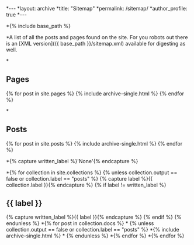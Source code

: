 *---
*layout: archive
*title: "Sitemap"
*permalink: /sitemap/
*author_profile: true
*---

*{% include base_path %}

*A list of all the posts and pages found on the site. For you robots out there is an [XML version]({{ base_path }}/sitemap.xml) available for digesting as well.

*<h2>Pages</h2>
{% for post in site.pages %}
  {% include archive-single.html %}
{% endfor %}

*<h2>Posts</h2>
{% for post in site.posts %}
  {% include archive-single.html %}
{% endfor %}

*{% capture written_label %}'None'{% endcapture %}

*{% for collection in site.collections %}
{% unless collection.output == false or collection.label == "posts" %}
  {% capture label %}{{ collection.label }}{% endcapture %}
  {% if label != written_label %}
  <h2>{{ label }}</h2>
  {% capture written_label %}{{ label }}{% endcapture %}
  {% endif %}
{% endunless %}
*{% for post in collection.docs %}
 * {% unless collection.output == false or collection.label == "posts" %}
  *{% include archive-single.html %}
 * {% endunless %}
*{% endfor %}
*{% endfor %}
